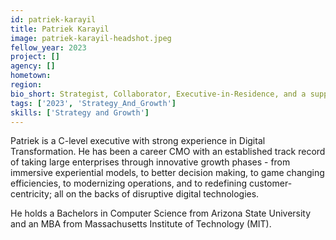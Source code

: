 ```yaml
---
id: patriek-karayil
title: Patriek Karayil
image: patriek-karayil-headshot.jpeg
fellow_year: 2023
project: []
agency: []
hometown: 
region: 
bio_short: Strategist, Collaborator, Executive-in-Residence, and a supportive leader
tags: ['2023', 'Strategy_And_Growth']
skills: ['Strategy and Growth']
---
```


Patriek is a C-level executive with strong experience in Digital Transformation. He has been a career CMO with an established track record of taking large enterprises through innovative growth phases - from immersive experiential models, to better decision making, to game changing efficiencies, to modernizing operations, and to redefining customer-centricity; all on the backs of disruptive digital technologies.

He holds a Bachelors in Computer Science from Arizona State University and an MBA from Massachusetts Institute of Technology (MIT).
